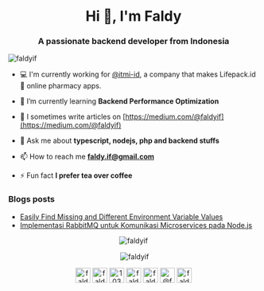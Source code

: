<h1 align="center">Hi 👋, I'm Faldy</h1>
<h3 align="center">A passionate backend developer from Indonesia</h3>

<p align="left"> <img src="https://komarev.com/ghpvc/?username=faldyif" alt="faldyif" /> </p>

- 💻 I'm currently working for [@itmi-id](https://github.com/itmi-id), a company that makes Lifepack.id 💊 online pharmacy apps.

- 🌱 I’m currently learning **Backend Performance Optimization**

- 📝 I sometimes write articles on [https://medium.com/@faldyif](https://medium.com/@faldyif)

- 💬 Ask me about **typescript, nodejs, php and backend stuffs**

- 📫 How to reach me **faldy.if@gmail.com**

- ⚡ Fun fact **I prefer tea over coffee**

### Blogs posts
<!-- BLOG-POST-LIST:START -->
- [Easily Find Missing and Different Environment Variable Values](https://medium.com/itmi-engineering/easily-find-missing-and-different-environment-variable-values-10b60b40b35f?source=rss-696daa35cf52------2)
- [Implementasi RabbitMQ untuk Komunikasi Microservices pada Node.js](https://medium.com/itmi-engineering/implementasi-rabbitmq-untuk-komunikasi-microservices-pada-node-js-d797bc0e9dc7?source=rss-696daa35cf52------2)
<!-- BLOG-POST-LIST:END -->

<p align="center"><img align="center" src="https://github-readme-stats.vercel.app/api/top-langs/?username=faldyif&layout=compact&hide=html" alt="faldyif" /></p>
<p align="center">&nbsp;<img align="center" src="https://github-readme-stats.vercel.app/api?username=faldyif&show_icons=true" alt="faldyif" /></p>

<p align="center">
<a href="https://twitter.com/faldyif" target="blank"><img align="center" src="https://cdn.jsdelivr.net/npm/simple-icons@3.0.1/icons/twitter.svg" alt="faldyif" height="30" width="30" /></a>
<a href="https://linkedin.com/in/faldyif" target="blank"><img align="center" src="https://cdn.jsdelivr.net/npm/simple-icons@3.0.1/icons/linkedin.svg" alt="faldyif" height="30" width="30" /></a>
<a href="https://stackoverflow.com/users/10361769" target="blank"><img align="center" src="https://cdn.jsdelivr.net/npm/simple-icons@3.0.1/icons/stackoverflow.svg" alt="10361769" height="30" width="30" /></a>
<a href="https://fb.com/faldyif" target="blank"><img align="center" src="https://cdn.jsdelivr.net/npm/simple-icons@3.0.1/icons/facebook.svg" alt="faldyif" height="30" width="30" /></a>
<a href="https://instagram.com/faldyif" target="blank"><img align="center" src="https://cdn.jsdelivr.net/npm/simple-icons@3.0.1/icons/instagram.svg" alt="faldyif" height="30" width="30" /></a>
<a href="https://medium.com/@faldyif" target="blank"><img align="center" src="https://cdn.jsdelivr.net/npm/simple-icons@3.0.1/icons/medium.svg" alt="@faldyif" height="30" width="30" /></a>
<a href="https://www.youtube.com/faldyif" target="blank"><img align="center" src="https://cdn.jsdelivr.net/npm/simple-icons@3.0.1/icons/youtube.svg" alt="faldyif" height="30" width="30" /></a>
</p>
